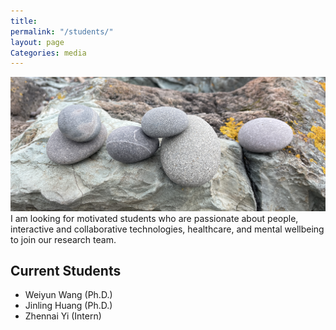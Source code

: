 ```yaml
---
title: 
permalink: "/students/"
layout: page
Categories: media
---
```

![pebble students](assets/pebbles.jpg)
I am looking for motivated students who are passionate about people, interactive and collaborative technologies, healthcare, and mental wellbeing to join our research team.

## Current Students

 - Weiyun Wang (Ph.D.)
 - Jinling Huang (Ph.D.)
 - Zhennai Yi (Intern)


